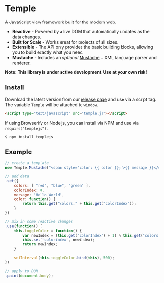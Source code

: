 # Temple

A JavaScript view framework built for the modern web.

* __Reactive__ - Powered by a live DOM that automatically updates as the data changes.
* __Built for Scale__ - Works great for projects of all sizes.
* __Extensible__ - The API only provides the basic building blocks, allowing you to build exactly what you need.
* __Mustache__ - Includes an *optional* [Mustache](http://mustache.github.io/) + XML language parser and renderer.

__Note: This library is under active development. Use at your own risk!__

## Install

Download the latest version from our [release page](https://github.com/BeneathTheInk/Temple/releases) and use via a script tag. The variable `Temple` will be attached to `window`.

```html
<script type="text/javascript" src="temple.js"></script>
```

If using Browserify or Node.js, you can install via NPM and use via `require("templejs")`.

```shell
$ npm install templejs
```

## Example

```javascript
// create a template
new Temple.Mustache("<span style='color: {{ color }};'>{{ message }}</span>")

// add data
.set({
	colors: [ "red", "blue", "green" ],
	colorIndex: 0,
	message: "Hello World",
	color: function() {
		return this.get("colors." + this.get("colorIndex"));
	}
})

// mix in some reactive changes
.use(function() {
	this.toggleColor = function() {
		var newIndex = (this.get("colorIndex") + 1) % this.get("colors.length");
		this.set("colorIndex", newIndex);
		return newIndex;
	}

	setInterval(this.toggleColor.bind(this), 500);
})

// apply to DOM
.paint(document.body);
```